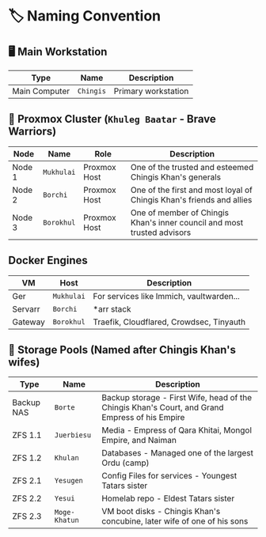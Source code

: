 # 🏷️ Naming Convention

## 🖥️ Main Workstation
| Type | Name | Description |
|------|------|-------------|
| Main Computer | `Chingis` | Primary workstation |

## 🏇 Proxmox Cluster (`Khuleg Baatar` - Brave Warriors)
| Node | Name | Role | Description |
|------|------|------|-------------|
| Node 1 | `Mukhulai` | Proxmox Host | One of the trusted and esteemed Chingis Khan's generals |
| Node 2 | `Borchi` | Proxmox Host | One of the first and most loyal of Chingis Khan's friends and allies |
| Node 3 | `Borokhul` | Proxmox Host | One of member of Chingis Khan's inner council and most trusted advisors|

## Docker Engines
| VM | Host | Description |
|----|------|-------------|
| Ger | `Mukhulai` | For services like Immich, vaultwarden... |
| Servarr | `Borchi` | *arr stack |
| Gateway | `Borokhul` | Traefik, Cloudflared, Crowdsec, Tinyauth |

## 💽 Storage Pools (Named after Chingis Khan's wifes)
| Type | Name | Description |
|------|------|-------------|
| Backup NAS | `Borte` | Backup storage - First Wife, head of the Chingis Khan's Court, and Grand Empress of his Empire|
| ZFS 1.1 | `Juerbiesu` | Media - Empress of Qara Khitai, Mongol Empire, and Naiman |
| ZFS 1.2 | `Khulan` | Databases - Managed one of the largest Ordu (camp) |
| ZFS 2.1 | `Yesugen` | Config Files for services - Youngest Tatars sister |
| ZFS 2.2 | `Yesui` | Homelab repo - Eldest Tatars sister |
| ZFS 2.3 | `Moge-Khatun` | VM boot disks - Chingis Khan's concubine, later wife of one of his sons |
